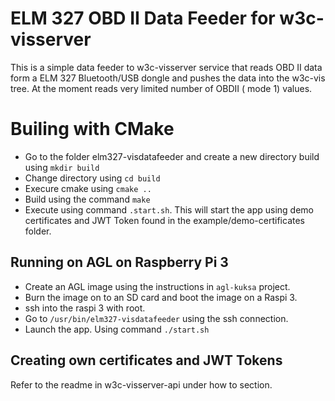 # ELM 327 OBD II Data Feeder for w3c-visserver

This is a simple data feeder to w3c-visserver service that reads OBD II data form a ELM 327 Bluetooth/USB dongle and pushes the data into the w3c-vis tree. At the moment reads very limited number of OBDII ( mode 1) values.

# Builing with CMake
* Go to the folder elm327-visdatafeeder and create a new directory build using `mkdir build`
* Change directory using `cd build`
* Execure cmake using `cmake ..`
* Build using the command `make`
* Execute using command `.start.sh`. This will start the app using demo certificates and JWT Token found in the example/demo-certificates folder.

## Running on AGL on Raspberry Pi 3

* Create an AGL image using the instructions in `agl-kuksa` project.
* Burn the image on to an SD card and boot the image on a Raspi 3.
* ssh into the raspi 3 with root.
* Go to `/usr/bin/elm327-visdatafeeder` using the ssh connection.
* Launch the app. Using command `./start.sh`

## Creating own certificates and JWT Tokens
Refer to the readme in w3c-visserver-api under how to section.
